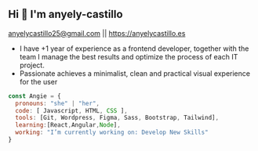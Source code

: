 <h2> Hi  👋 I'm anyely-castillo </h2>

anyelycastillo25@gmail.com  ||  https://anyelycastillo.es

- I have +1 year of experience as a frontend developer, together with the team I manage the best results and optimize the process of each IT project. 
- Passionate achieves a minimalist, clean and practical visual experience for the user

```javascript
const Angie = {
  pronouns: "she" | "her",
  code: [ Javascript, HTML, CSS ],
  tools: [Git, Wordpress, Figma, Sass, Bootstrap, Tailwind],
  learning:[React,Angular,Node],
  working: "I’m currently working on: Develop New Skills"
}
```
